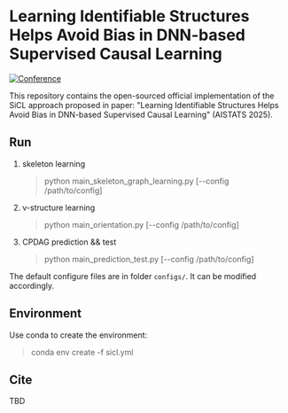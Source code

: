 # Learning Identifiable Structures Helps Avoid Bias in DNN-based Supervised Causal Learning
[![Conference](http://img.shields.io/badge/AISTATS-2025-4b44ce.svg)](https://aistats.org/aistats2025/) 

This repository contains the open-sourced official implementation of the SiCL approach proposed in paper: "Learning Identifiable Structures Helps Avoid Bias in DNN-based Supervised Causal Learning" (AISTATS 2025). 

## Run

1. skeleton learning

    > python main_skeleton_graph_learning.py [--config /path/to/config]

2. v-structure learning

    > python main_orientation.py [--config /path/to/config]

3. CPDAG prediction && test

    > python main_prediction_test.py [--config /path/to/config]

The default configure files are in folder `configs/`. It can be modified accordingly.


## Environment

Use conda to create the environment:
> conda env create -f sicl.yml

## Cite
TBD
